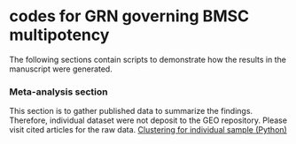# codes for GRN governing BMSC multipotency

The following sections contain scripts to demonstrate how the results in the manuscript were generated.

### Meta-analysis section
This section is to gather published data to summarize the findings. Therefore, individual dataset were not deposit to the GEO repository. Please visit cited articles for the raw data.
[Clustering for individual sample (Python)](Meta-analysis/[Cluster]Individual_sample.md)

